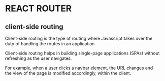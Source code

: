 # REACT ROUTER

## client-side routing

Client-side routing is the type of routing where Javascript takes over the duty of handling the routes in an application

Client-side routing helps in building single-page applications (SPAs) without refreshing as the user navigates.

For example, when a user clicks a navbar element, the URL changes and the view of the page is modified accordingly, within the client.
